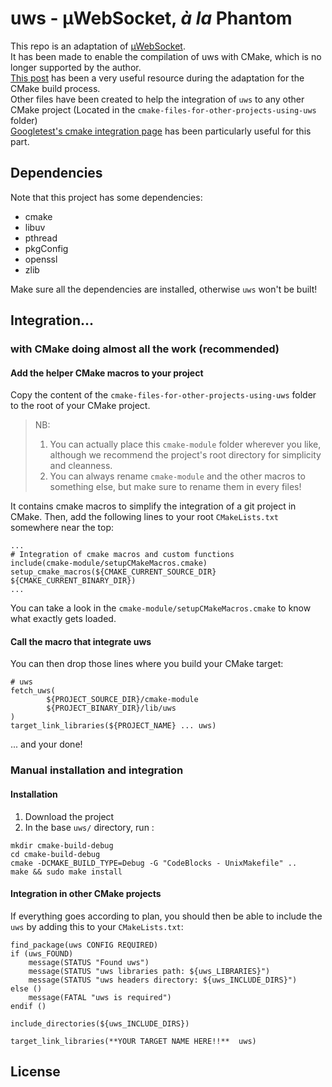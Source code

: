 # uws  -  µWebSocket, *à la* Phantom

This repo is an adaptation of [µWebSocket](https://github.com/uNetworking/uWebSockets).  
It has been made to enable the compilation of uws with CMake, which is no longer supported by the author.  
[This post](https://pabloariasal.github.io/2018/02/19/its-time-to-do-cmake-right/) has been a very useful resource during the adaptation for the CMake build process.  
Other files have been created to help the integration of `uws` to any other CMake project (Located in the `cmake-files-for-other-projects-using-uws` folder)  
[Googletest's cmake integration page](https://github.com/google/googletest/blob/master/googletest/README.md#using-cmake) has been particularly useful for this part.  

## Dependencies  

Note that this project has some dependencies:  
  * cmake    
  * libuv  
  * pthread  
  * pkgConfig  
  * openssl  
  * zlib  

Make sure all the dependencies are installed, otherwise `uws` won't be built!

## Integration...
### with CMake doing almost all the work (recommended)
#### Add the helper CMake macros to your project
Copy the content of the `cmake-files-for-other-projects-using-uws` folder to the root of your CMake project.

> NB:
> 1. You can actually place this `cmake-module` folder wherever you like, although we recommend the project's root directory for simplicity and cleanness.  
> 2. You can always rename `cmake-module` and the other macros to something else, but make sure to rename them in every files!


It contains cmake macros to simplify the integration of a git project in CMake.
Then, add the following lines to your root `CMakeLists.txt` somewhere near the top:
```
...  
# Integration of cmake macros and custom functions
include(cmake-module/setupCMakeMacros.cmake)
setup_cmake_macros(${CMAKE_CURRENT_SOURCE_DIR} ${CMAKE_CURRENT_BINARY_DIR})
...  
```
You can take a look in the `cmake-module/setupCMakeMacros.cmake` to know what exactly gets loaded.

#### Call the macro that integrate uws
You can then drop those lines where you build your CMake target:  
```
# uws
fetch_uws(
        ${PROJECT_SOURCE_DIR}/cmake-module
        ${PROJECT_BINARY_DIR}/lib/uws
)
target_link_libraries(${PROJECT_NAME} ... uws)
```

... and your done!


### Manual installation and integration
#### Installation  

1. Download the project
2. In the base `uws/` directory, run :
```
mkdir cmake-build-debug
cd cmake-build-debug
cmake -DCMAKE_BUILD_TYPE=Debug -G "CodeBlocks - UnixMakefile" ..
make && sudo make install
```
#### Integration in other CMake projects
If everything goes according to plan, you should then be able to include the `uws` by adding this to your `CMakeLists.txt`:  
```
find_package(uws CONFIG REQUIRED)
if (uws_FOUND)
    message(STATUS "Found uws")
    message(STATUS "uws libraries path: ${uws_LIBRARIES}")
    message(STATUS "uws headers directory: ${uws_INCLUDE_DIRS}")
else ()
    message(FATAL "uws is required")
endif ()

include_directories(${uws_INCLUDE_DIRS})

target_link_libraries(**YOUR TARGET NAME HERE!!**  uws)

```

## License

